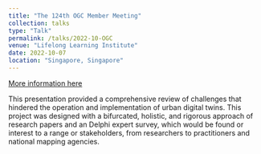 ```yaml
---
title: "The 124th OGC Member Meeting"
collection: talks
type: "Talk"
permalink: /talks/2022-10-OGC
venue: "Lifelong Learning Institute"
date: 2022-10-07
location: "Singapore, Singapore"
---
```


[More information here](https://portal.ogc.org/meet/?p=default&mid=90)

This presentation provided a comprehensive review of challenges that hindered the operation and implementation of urban digital twins. This project was designed with a bifurcated, holistic, and rigorous approach of research papers and an Delphi expert survey, which would be found or interest to a range or stakeholders, from
researchers to practitioners and national mapping agencies.
